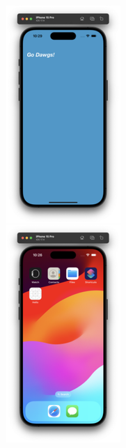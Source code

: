 <img src="emulator.png" alt="Emulator" height="500" />
<img src="home.png" alt="Home Screen" height="500" />
